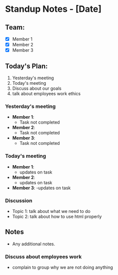 # Standup Notes - [Date]

## Team:
- [x] Member 1
- [x] Member 2
- [x] Member 3

## Today's Plan:
1. Yesterday's meeting
2. Today's meeting
3. Discuss about our goals
4. talk about employees work ethics

### Yesterday's meeting
- **Member 1**: 
  - Task not completed
- **Member 2**:
  - Task not completed 
- **Member 3**:
  - Task not completed

### Today's meeting
- **Member 1**: 
  - updates on task
- **Member 2**:
  - updates on task
- **Member 3**:
  -updates on task


### Discussion
- Topic 1: talk about what we need to do
- Topic 2: talk about how to use html properly


## Notes
- Any additional notes.

### Discuss about employees work

- complain to group why we are not doing anything
